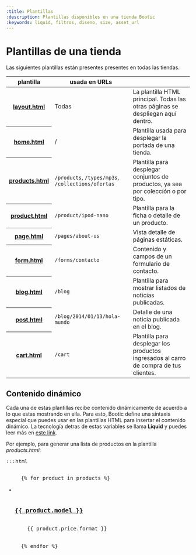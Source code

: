 ```yaml
---
:title: Plantillas
:description: Plantillas disponibles en una tienda Bootic
:keywords: liquid, filtros, diseno, size, asset_url
---
```


# Plantillas de una tienda

Las siguientes plantillas están presentes presentes en todas las tiendas.

<table class="table table-striped">
  <thead>
    <tr>
      <th>plantilla</th>
      <th>usada en URLs</th>
      <th>&nbsp;</th>
    </tr>
  </thead>
  <tbody>
    <tr>
      <th><a href="/es/diseno/plantillas/layout">layout.html</a></th>
      <td>Todas</td>
      <td>La plantilla HTML principal. Todas las otras páginas se despliegan aquí dentro.</td>
    </tr>
    <tr>
      <th><a href="/es/diseno/plantillas/home">home.html</a></th>
      <td>/</td>
      <td>Plantilla usada para desplegar la portada de una tienda.</td>
    </tr>
    <tr>
      <th><a href="/es/diseno/plantillas/products">products.html</a></th>
      <td><code>/products</code>, <code>/types/mp3s</code>, <code>/collections/ofertas</code></td>
      <td>Plantilla para desplegar conjuntos de productos, ya sea por coleccíón o por tipo.</td>
    </tr>
    <tr>
      <th><a href="/es/diseno/plantillas/product">product.html</a></th>
      <td><code>/product/ipod-nano</code></td>
      <td>Plantilla para la ficha o detalle de un producto.</td>
    </tr>
    <tr>
      <th><a href="/es/diseno/plantillas/page">page.html</a></th>
      <td><code>/pages/about-us</code></td>
      <td>Vista detalle de páginas estáticas.</td>
    </tr>
    <tr>
      <th><a href="/es/diseno/plantillas/form">form.html</a></th>
      <td><code>/forms/contacto</code></td>
      <td>Contenido y campos de un formulario de contacto.</td>
    </tr>
    <tr>
      <th><a href="/es/diseno/plantillas/blog">blog.html</a></th>
      <td><code>/blog</code></td>
      <td>Plantilla para mostrar listados de noticias publicadas.</td>
    </tr>
    <tr>
      <th><a href="/es/diseno/plantillas/blog">post.html</a></th>
      <td><code>/blog/2014/01/13/hola-mundo</code></td>
      <td>Detalle de una noticia publicada en el blog.</td>
    </tr>
    <tr>
      <th><a href="/es/diseno/plantillas/cart">cart.html</a></th>
      <td><code>/cart</code></td>
      <td>Plantilla para desplegar los productos ingresados al carro de compra de tus clientes.</td>
    </tr>
  </tbody>
</table>

## Contenido dinámico

Cada una de estas plantillas recibe contenido dinámicamente de acuerdo a lo que estas mostrando en ella. Para esto, Bootic define una sintaxis especial que puedes usar en las plantillas HTML para insertar el contenido dinámico. La tecnología detras de estas variables se llama **Liquid** y puedes leer más en [este link](https://github.com/Shopify/liquid/wiki/Liquid-for-Designers).

Por ejemplo, para generar una lista de productos en la plantilla *products.html*:

<pre>:::html
<ul id="products">
  {% for product in products %}
  <li class="product">
    <h3><a href="{{product.url}}">{{ product.model }}</a></h3>
    <span class="price">{{ product.price.format }}</span>
  </li>
  {% endfor %}
</ul>
</pre>
